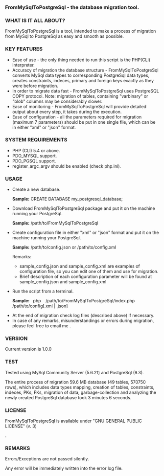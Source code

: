 <h3>FromMySqlToPostgreSql - the database migration tool.</h3>

<h3>WHAT IS IT ALL ABOUT?</h3>
<p>FromMySqlToPostgreSql is a tool, intended to make a process of migration 
from MySql to PostgreSql as easy and smooth as possible.</p>


<h3>KEY FEATURES </h3>
<ul>
<li> Ease of use - the only thing needed to run this script is the PHP(CLI) interpreter.</li>
   
<li> Accuracy of migration the database structure - FromMySqlToPostgreSql converts 
   MySql data types to corresponding PostgreSql data types, creates constraints,
   indeces, primary and foreign keys exactly as they were before migration.</li>

<li> In order to migrate data fast - FromMySqlToPostgreSql uses PostgreSQL COPY protocol.
   Note: migration of tables, containing "varbinary" or "blob" columns may be 
   considerably slower.</li>

<li> Ease of monitoring - FromMySqlToPostgreSql will provide detailed output
   about every step, it takes during the execution.</li>

<li> Ease of configuration - all the parameters required for migration 
   (maximum 7 parameters) should be put in one single file, 
   which can be in either "xml" or "json" format.</li>
</ul>

<h3>SYSTEM REQUIREMENTS</h3>
<ul>
<li> PHP (CLI) 5.4 or above.</li>
<li> PDO_MYSQL support.</li>
<li> PDO_PGSQL support.</li>
<li> register_argc_argv should be enabled (check php.ini).</li>
</ul>


<h3>USAGE</h3>
<ul>
<li> <p>Create a new database.</p>
   <p><b>Sample:</b> CREATE DATABASE my_postgresql_database;</p></li>

<li> <p>Download FromMySqlToPostgreSql package and put it on the machine running 
   your PostgreSql.</p>
  <p> <b>Sample:</b> /path/to/FromMySqlToPostgreSql</p></li>

<li> <p>Create configuration file in either "xml" or "json" format and put it on 
   the machine running your PostgreSql. </p>
   <p><b>Sample:</b> /path/to/config.json or /path/to/config.xml</p>
   <p>Remarks:</p>
   <ul>
   <li> sample_config.json and sample_config.xml are examples of configuration
      file, so you can edit one of them and use for migration.</li> 
      
   <li> Brief description of each configuration parameter will be found at 
      sample_config.json and sample_config.xml</li>
</ul>
</li>

<li> <p>Run the script from a terminal. </p>
   <p><b>Sample:</b>&nbsp;&nbsp; php &nbsp;&nbsp; /path/to/FromMySqlToPostgreSql/index.php &nbsp;&nbsp; /path/to/config[.xml | .json]</p></li>
       
<li> At the end of migration check log files (described above) if necessary.</li>

<li> In case of any remarks, misunderstandings or errors during migration, 
   please feel free to email me <anatolyuss@gmail.com>.</li>
</ul>

<h3>VERSION</h3>
<p>Current version is 1.0.0</p>


<h3>TEST</h3>
<p>Tested using MySql Community Server (5.6.21) and PostgreSql (9.3).</p>
<p>The entire process of migration 59.6 MB database (49 tables, 570750 rows), 
which includes data types mapping, creation of tables, constraints, indeces, 
PKs, FKs, migration of data, garbage-collection and analyzing the newly created 
PostgreSql database took 3 minutes 6 seconds.</p>


<h3>LICENSE</h3>
<p>FromMySqlToPostgreSql is available under "GNU GENERAL PUBLIC LICENSE" (v. 3)</p> 
<p><http://www.gnu.org/licenses/gpl.txt>.</p>


<h3>REMARKS</h3>
<p>Errors/Exceptions are not passed silently.</p>
<p>Any error will be immediately written into the error log file.</p>
